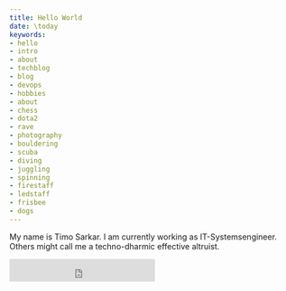 ```yaml
---
title: Hello World
date: \today
keywords:
- hello
- intro
- about
- techblog
- blog
- devops
- hobbies
- about
- chess
- dota2
- rave
- photography
- bouldering
- scuba
- diving
- juggling
- spinning
- firestaff
- ledstaff
- frisbee
- dogs
---
```



My name is Timo Sarkar. I am currently working as IT-Systemsengineer. Others might call me a techno-dharmic effective altruist.

<iframe src="https://duckduckgo.com/search.html?width=200&site=ts.cli.rs&prefill=Search%20Articles" style="overflow:hidden;margin:0;padding:0;width:258px;height:40px;border:0;"></iframe>